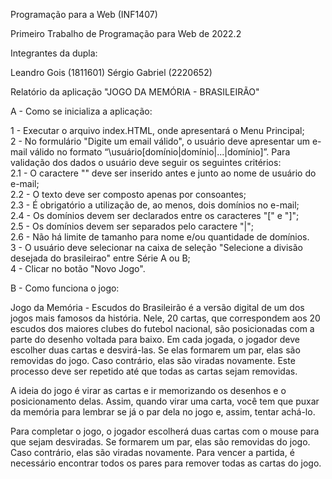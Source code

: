 Programação para a Web (INF1407)

Primeiro Trabalho de Programação para Web de 2022.2

Integrantes da dupla:

Leandro Gois (1811601)
Sérgio Gabriel (2220652)

Relatório da aplicação "JOGO DA MEMÓRIA - BRASILEIRÃO"

A - Como se inicializa a aplicação:

  1 - Executar o arquivo index.HTML, onde apresentará o Menu Principal;<br>
  2 - No formulário "Digite um email válido", o usuário deve apresentar um e-mail válido no formato “\usuário[domínio|domínio|...|domínio]”. Para validação dos dados o     usuário deve seguir os seguintes critérios:<br>
    2.1 - O caractere "\" deve ser inserido antes e junto ao nome de usuário do e-mail;<br>
    2.2 - O texto deve ser composto apenas por consoantes;<br>
    2.3 - É obrigatório a utilização de, ao menos, dois domínios no e-mail;<br>
    2.4 - Os domínios devem ser declarados entre os caracteres "[" e "]";<br>
    2.5 - Os domínios devem ser separados pelo caractere "|";<br>
    2.6 - Não há limite de tamanho para nome e/ou quantidade de domínios.<br>
  3 - O usuário deve selecionar na caixa de seleção "Selecione a divisão desejada do brasileirao" entre Série A ou B;<br>
  4 - Clicar no botão "Novo Jogo".<br>

B - Como funciona o jogo:

Jogo da Memória - Escudos do Brasileirão é a versão digital de um dos jogos mais famosos da história. Nele, 20 cartas, que correspondem aos 20 escudos dos maiores clubes do futebol nacional, são posicionadas com a parte do desenho voltada para baixo. Em cada jogada, o jogador deve escolher duas cartas e desvirá-las. Se elas formarem um par, elas são removidas do jogo. Caso contrário, elas são viradas novamente. Este processo deve ser repetido até que todas as cartas sejam removidas.

A ideia do jogo é virar as cartas e ir memorizando os desenhos e o posicionamento delas. Assim, quando virar uma carta, você tem que puxar da memória para lembrar se já o par dela no jogo e, assim, tentar achá-lo.

Para completar o jogo, o jogador escolherá duas cartas com o mouse para que sejam desviradas. Se formarem um par, elas são removidas do jogo. Caso contrário, elas são viradas novamente. Para vencer a partida, é necessário encontrar todos os pares para remover todas as cartas do jogo.
